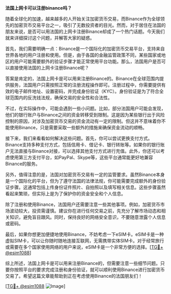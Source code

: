 **法国上网卡可以注册binance吗？**

随着全球化的加速，越来越多的人开始关注加密货币交易，而Binance作为全球领先的加密货币交易平台之一，吸引了无数投资者的目光。然而，对于居住在法国的朋友来说，是否可以用法国的上网卡注册Binance却成了一个热门话题。今天我们就来详细探讨这个问题，并解答大家的疑惑。

首先，我们需要明确一点：Binance是一个国际化的加密货币交易平台，支持来自世界各地的用户注册和使用。但是，由于各国的金融监管政策不同，某些国家或地区的用户可能需要额外的验证步骤才能正常使用平台功能。那么，法国用户是否可以直接使用法国的上网卡注册Binance呢？

答案是肯定的，法国上网卡是可以用来注册Binance的。Binance在全球范围内提供服务，法国用户只需按照正常的注册流程操作即可。注册过程中，你需要提供有效的电子邮件地址、设置密码，并完成身份验证（KYC）。身份验证是为了符合全球范围内的反洗钱法规，确保交易的安全性和合法性。

不过，在实际操作中，可能会遇到一些小问题。比如，部分法国用户可能会发现，他们的银行账户与Binance之间的资金转移受到限制。这是因为某些银行出于风险控制的原因，对涉及加密货币交易的资金流动有一定的限制。但这并不意味着你不能使用Binance，只是需要采取一些额外的措施来确保资金流动的顺畅。

接下来，我们来看看如何解决这些问题。首先，你可以尝试更换支付方式。Binance支持多种支付方式，包括信用卡、借记卡、银行转账等。如果你的银行账户无法直接与Binance对接，可以选择其他支付方式进行充值。此外，你还可以考虑使用第三方支付平台，如PayPal、Skype等，这些平台通常能更好地兼容Binance的服务。

另外，值得注意的是，法国对加密货币交易有一定的监管要求。虽然Binance本身是一个国际化的平台，但为了遵守法国的法律法规，你可能需要完成额外的身份验证步骤。这通常包括上传身份证件照片、自拍照以及填写相关信息。这些步骤虽然看起来繁琐，但实际上是为了保护你的资金安全和个人信息。

除了注册和使用Binance，法国用户还需要注意一些其他事项。例如，加密货币市场波动较大，投资需谨慎。建议你在进行任何交易之前，先充分了解市场动态和相关知识，避免盲目跟风。同时，保持良好的网络安全意识，不要随意泄露个人信息或密码。

最后，如果你想更加便捷地使用Binance，不妨考虑一下eSIM卡。eSIM卡是一种虚拟SIM卡，可以让你随时随地连接互联网，无需携带实体SIM卡。对于经常旅行或需要在多个国家使用网络的用户来说，eSIM卡是一个非常方便的选择。[[TG💪+ @esim1088](https://t.me/s/esim1088)]

综上所述，法国上网卡是可以用来注册Binance的，但需要注意一些细节问题。只要你按照平台的要求完成注册和身份验证，就可以顺利使用Binance进行加密货币交易了。希望这篇文章能帮助到正在考虑使用Binance的法国朋友们！

[[TG💪+ @esim1088](https://t.me/s/esim1088) ![Image](https://i.postimg.cc/4NQfJmqS/Snipaste-2025-05-13-00-14-12.png)]